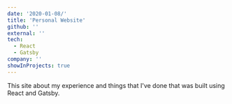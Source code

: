 ```yaml
---
date: '2020-01-08/'
title: 'Personal Website'
github: ''
external: ''
tech:
  - React
  - Gatsby
company: ''
showInProjects: true
---
```


This site about my experience and things that I've done that was built using React and Gatsby.
